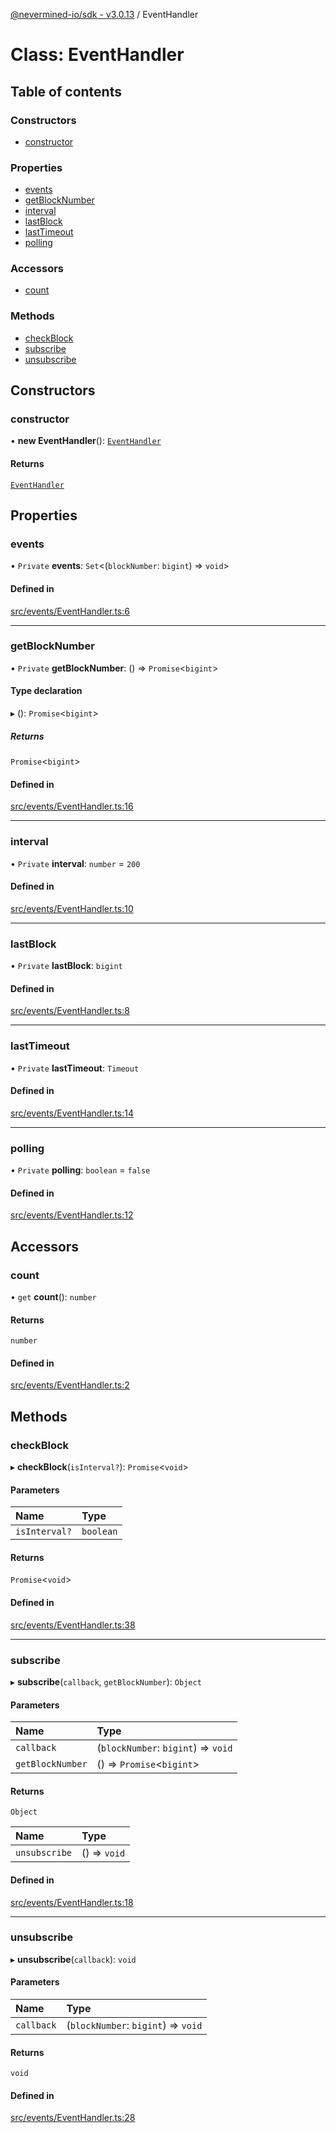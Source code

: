 [@nevermined-io/sdk - v3.0.13](../code-reference.md) / EventHandler

# Class: EventHandler

## Table of contents

### Constructors

- [constructor](EventHandler.md#constructor)

### Properties

- [events](EventHandler.md#events)
- [getBlockNumber](EventHandler.md#getblocknumber)
- [interval](EventHandler.md#interval)
- [lastBlock](EventHandler.md#lastblock)
- [lastTimeout](EventHandler.md#lasttimeout)
- [polling](EventHandler.md#polling)

### Accessors

- [count](EventHandler.md#count)

### Methods

- [checkBlock](EventHandler.md#checkblock)
- [subscribe](EventHandler.md#subscribe)
- [unsubscribe](EventHandler.md#unsubscribe)

## Constructors

### constructor

• **new EventHandler**(): [`EventHandler`](EventHandler.md)

#### Returns

[`EventHandler`](EventHandler.md)

## Properties

### events

• `Private` **events**: `Set`\<(`blockNumber`: `bigint`) => `void`\>

#### Defined in

[src/events/EventHandler.ts:6](https://github.com/nevermined-io/sdk-js/blob/0d598e72febf7cfaf48859e35dd566c39e7d5682/src/events/EventHandler.ts#L6)

---

### getBlockNumber

• `Private` **getBlockNumber**: () => `Promise`\<`bigint`\>

#### Type declaration

▸ (): `Promise`\<`bigint`\>

##### Returns

`Promise`\<`bigint`\>

#### Defined in

[src/events/EventHandler.ts:16](https://github.com/nevermined-io/sdk-js/blob/0d598e72febf7cfaf48859e35dd566c39e7d5682/src/events/EventHandler.ts#L16)

---

### interval

• `Private` **interval**: `number` = `200`

#### Defined in

[src/events/EventHandler.ts:10](https://github.com/nevermined-io/sdk-js/blob/0d598e72febf7cfaf48859e35dd566c39e7d5682/src/events/EventHandler.ts#L10)

---

### lastBlock

• `Private` **lastBlock**: `bigint`

#### Defined in

[src/events/EventHandler.ts:8](https://github.com/nevermined-io/sdk-js/blob/0d598e72febf7cfaf48859e35dd566c39e7d5682/src/events/EventHandler.ts#L8)

---

### lastTimeout

• `Private` **lastTimeout**: `Timeout`

#### Defined in

[src/events/EventHandler.ts:14](https://github.com/nevermined-io/sdk-js/blob/0d598e72febf7cfaf48859e35dd566c39e7d5682/src/events/EventHandler.ts#L14)

---

### polling

• `Private` **polling**: `boolean` = `false`

#### Defined in

[src/events/EventHandler.ts:12](https://github.com/nevermined-io/sdk-js/blob/0d598e72febf7cfaf48859e35dd566c39e7d5682/src/events/EventHandler.ts#L12)

## Accessors

### count

• `get` **count**(): `number`

#### Returns

`number`

#### Defined in

[src/events/EventHandler.ts:2](https://github.com/nevermined-io/sdk-js/blob/0d598e72febf7cfaf48859e35dd566c39e7d5682/src/events/EventHandler.ts#L2)

## Methods

### checkBlock

▸ **checkBlock**(`isInterval?`): `Promise`\<`void`\>

#### Parameters

| Name          | Type      |
| :------------ | :-------- |
| `isInterval?` | `boolean` |

#### Returns

`Promise`\<`void`\>

#### Defined in

[src/events/EventHandler.ts:38](https://github.com/nevermined-io/sdk-js/blob/0d598e72febf7cfaf48859e35dd566c39e7d5682/src/events/EventHandler.ts#L38)

---

### subscribe

▸ **subscribe**(`callback`, `getBlockNumber`): `Object`

#### Parameters

| Name             | Type                                |
| :--------------- | :---------------------------------- |
| `callback`       | (`blockNumber`: `bigint`) => `void` |
| `getBlockNumber` | () => `Promise`\<`bigint`\>         |

#### Returns

`Object`

| Name          | Type         |
| :------------ | :----------- |
| `unsubscribe` | () => `void` |

#### Defined in

[src/events/EventHandler.ts:18](https://github.com/nevermined-io/sdk-js/blob/0d598e72febf7cfaf48859e35dd566c39e7d5682/src/events/EventHandler.ts#L18)

---

### unsubscribe

▸ **unsubscribe**(`callback`): `void`

#### Parameters

| Name       | Type                                |
| :--------- | :---------------------------------- |
| `callback` | (`blockNumber`: `bigint`) => `void` |

#### Returns

`void`

#### Defined in

[src/events/EventHandler.ts:28](https://github.com/nevermined-io/sdk-js/blob/0d598e72febf7cfaf48859e35dd566c39e7d5682/src/events/EventHandler.ts#L28)
